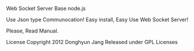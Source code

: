 Web Socket Server Base node.js

Use Json type Communocation!
Easy install, Easy Use Web Socket Server!

Please, Read Manual.

License
Copyright 2012 Donghyun Jang
Released under GPL Licenses